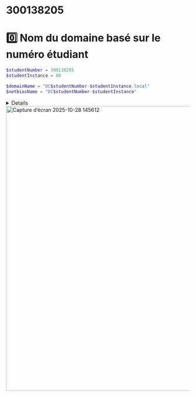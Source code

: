 # 300138205

# 0️⃣ Nom du domaine basé sur le numéro étudiant

```powershell
$studentNumber = 300138205
$studentInstance = 00

$domainName = "DC$studentNumber-$studentInstance.local"
$netbiosName = "DC$studentNumber-$studentInstance"
```

<details>

  ```powershell

Success Restart Needed Exit Code      Feature Result
------- -------------- ---------      --------------
True    No             Success        {Active Directory Domain Services, Group P...

```

</details>


<img width="1677" height="778" alt="Capture d’écran 2025-10-28 145612" src="https://github.com/user-attachments/assets/a9c4b089-a5eb-4e52-9202-20d8950b0f0d" />
